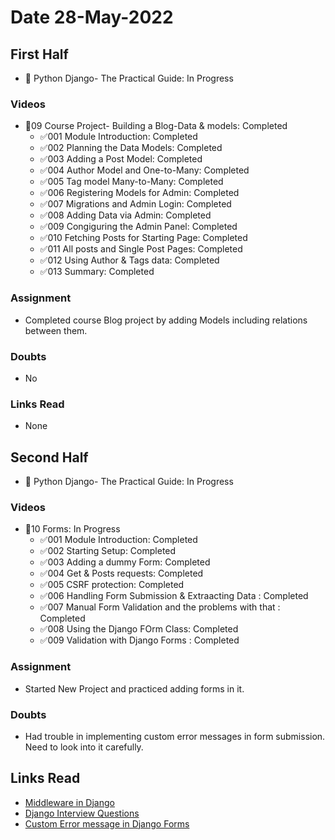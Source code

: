 # Date 28-May-2022

## First Half

- 🔄 Python Django- The Practical Guide: In Progress

### Videos

- 🔄09 Course Project- Building a Blog-Data & models: Completed
  - ✅001 Module Introduction: Completed
  - ✅002 Planning the Data Models: Completed
  - ✅003 Adding a Post Model: Completed
  - ✅004 Author Model and One-to-Many: Completed
  - ✅005 Tag model Many-to-Many: Completed
  - ✅006 Registering Models for Admin: Completed
  - ✅007 Migrations and Admin Login: Completed
  - ✅008 Adding Data via Admin: Completed
  - ✅009 Congiguring the Admin Panel: Completed
  - ✅010 Fetching Posts for Starting Page: Completed
  - ✅011 All posts and Single Post Pages: Completed
  - ✅012 Using Author & Tags data: Completed
  - ✅013 Summary: Completed

### Assignment

- Completed course Blog project by adding Models including relations between them.

### Doubts

- No

### Links Read

- None

## Second Half

- 🔄 Python Django- The Practical Guide: In Progress

### Videos

- 🔄10 Forms: In Progress
  - ✅001 Module Introduction: Completed
  - ✅002 Starting Setup: Completed
  - ✅003 Adding a dummy Form: Completed
  - ✅004 Get & Posts requests: Completed
  - ✅005 CSRF protection: Completed
  - ✅006 Handling Form Submission & Extraacting Data : Completed
  - ✅007 Manual Form Validation and the problems with that : Completed
  - ✅008 Using the Django FOrm Class: Completed
  - ✅009 Validation with Django Forms : Completed

### Assignment

- Started New Project and practiced adding forms in it.

### Doubts

- Had trouble in implementing custom error messages in form submission. Need to look into it carefully.

## Links Read

- [Middleware in Django](https://docs.djangoproject.com/en/4.0/topics/http/middleware/#:~:text=Middleware%20is%20a%20framework%20of,for%20doing%20some%20specific%20function.)
- [Django Interview Questions](https://data-flair.training/blogs/django-interview-questions/)
- [Custom Error message in Django Forms](https://www.geeksforgeeks.org/error_messages-django-form-field-validation/)
